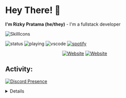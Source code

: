 # Hey There! 👋
**I'm Rizky Pratama (he/they)** - I'm a fullstack developer

![SkillIcons](https://skillicons.dev/icons?i=androidstudio,aws,azure,bootstrap,discord,bots,css,gcp,git,go,heroku,html,java,js,linux,lua,mongodb,mysql,nodejs,php,py,vscode,wordpress,workers&perline=12)

![status](https://nocache.advaith.workers.dev?url=https://img.shields.io/endpoint?url=https://dev.discordprofiles.me/api/badge/status/454223855607742474?simple=true)
![playing](https://nocache.advaith.workers.dev?url=https://img.shields.io/endpoint?url=https://dev.discordprofiles.me/api/badge/playing/454223855607742474)
![vscode](https://nocache.advaith.workers.dev?url=https://img.shields.io/endpoint?url=https://dev.discordprofiles.me/api/badge/vscode/454223855607742474)
[![spotify](https://nocache.advaith.workers.dev?url=https://img.shields.io/endpoint?url=https://dev.discordprofiles.me/api/badge/spotify/454223855607742474)](https://dev.discordprofiles.me/openspotify/454223855607742474)

<div align="center">
  <a href="https://www.pololer.my.id/"><img alt="Website" src="https://img.shields.io/website?style=flat-square&logo=google-chrome&logoColor=white&up_message=pololer&url=https%3A%2F%2Fwww.pololer.my.id%2F"></a>
  <a href="https://www.pololer.web.id/"><img alt="Website" src="https://img.shields.io/website?style=flat-square&logo=google-chrome&logoColor=white&up_message=Pekmen&url=https%3A%2F%2Fwww.pololer.web.id%2F"></a>
</div>

## Activity:
[![Discord Presence](https://lanyard.cnrad.dev/api/454223855607742474)](https://discord.com/users/454223855607742474)

<details>

  <a href="#">![Github stats](https://github-readme-stats.vercel.app/api?username=Aruh1&theme=blueberry&count_private=true&hide_border=true&line_height=20)</a>
  <a href="#">![Top Langs](https://github-readme-stats.vercel.app/api/top-langs/?username=Aruh1&layout=compact&theme=blueberry&count_private=true&hide_border=true)</a>
</details>
